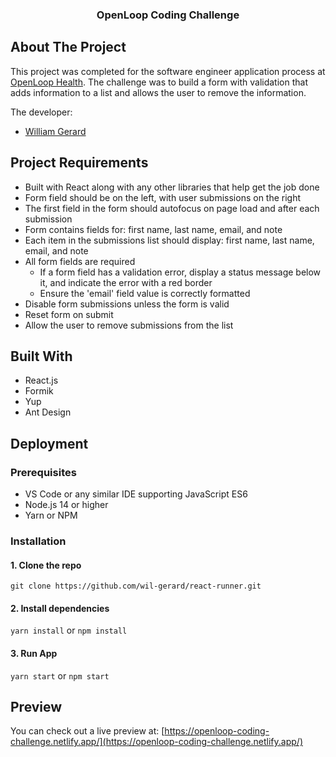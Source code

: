 <p align="center">
  <h3 align="center">OpenLoop Coding Challenge</h3>
</p>

## About The Project

This project was completed for the software engineer application process at [OpenLoop Health](https://openloophealth.com/). The challenge was to build a form with validation that adds information to a list and allows the user to remove the information.


The developer:
* [William Gerard](https://github.com/wil-gerard)

## Project Requirements

- Built with React along with any other libraries that help get the job done
- Form field should be on the left, with user submissions on the right
- The first field in the form should autofocus on page load and after each submission
- Form contains fields for: first name, last name, email, and note
- Each item in the submissions list should display: first name, last name, email, and note
- All form fields are required
  - If a form field has a validation error, display a status message below it, and indicate the error with a red border
  - Ensure the 'email' field value is correctly formatted
- Disable form submissions unless the form is valid
- Reset form on submit
- Allow the user to remove submissions from the list

## Built With

- React.js
- Formik
- Yup
- Ant Design

## Deployment

### Prerequisites

- VS Code or any similar IDE supporting JavaScript ES6
- Node.js 14 or higher
- Yarn or NPM

### Installation

#### 1. Clone the repo

`git clone https://github.com/wil-gerard/react-runner.git`

#### 2. Install dependencies

`yarn install` or `npm install`

#### 3. Run App

`yarn start` or `npm start`

## Preview

You can check out a live preview at: [https://openloop-coding-challenge.netlify.app/](https://openloop-coding-challenge.netlify.app/)
